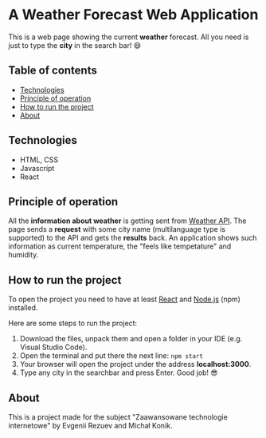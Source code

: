 # A Weather Forecast Web Application
This is a web page showing the current **weather** forecast. All you need is just to type the **city** in the search bar! :smile:

## Table of contents
* [Technologies](#technologies)
* [Principle of operation](#principle-of-operation)
* [How to run the project](#how-to-run-the-project)
* [About](#about)

## Technologies
* HTML, CSS
* Javascript
* React

## Principle of operation
All the **information about weather** is getting sent from [Weather API](https://openweathermap.org/api). The page sends a **request** with some city name (multilanguage type is supported) to the API and gets the **results** back. An application shows such information as current temperature, the "feels like tempetature" and humidity.

## How to run the project
To open the project you need to have at least [React](https://reactjs.org/) and [Node.js](https://nodejs.org/) (npm) installed.

Here are some steps to run the project:
1. Download the files, unpack them and open a folder in your IDE (e.g. Visual Studio Code).
2. Open the terminal and put there the next line:
`npm start`
3. Your browser will open the project under the address **localhost:3000**.
4. Type any city in the searchbar and press Enter. Good job! :sunglasses:

## About
This is a project made for the subject "Zaawansowane technologie internetowe" by Evgenii Rezuev and Michał Konik.
